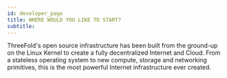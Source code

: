 ```yaml
---
id: developer_page
title: WHERE WOULD YOU LIKE TO START?
subtitle: 
---
```

ThreeFold's open source infrastructure has been built from the ground-up on the Linux Kernel to create a fully decentralized Internet and Cloud. From a stateless operating system to new compute, storage and networking primitives, this is the most powerful Internet infrastructure ever created.
